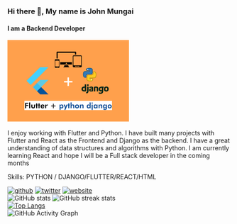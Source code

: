 ### Hi there 👋, My name is John Mungai
#### I am a Backend Developer
![I am a Backend Developer](https://github.com/JohnM-Kahura/JohnM-Kahura/blob/main/flutter%26pyhton.png)

I enjoy working with Flutter and Python. I have built many projects with Flutter and React as the Frontend and Django as the backend. I have a great understanding of data structures and algorithms with Python. I am currently learning React and hope I will be a Full stack developer in the coming months

Skills: PYTHON / DJANGO/FLUTTER/REACT/HTML




[<img src='https://cdn.jsdelivr.net/npm/simple-icons@3.0.1/icons/github.svg' alt='github' height='40'>](https://github.com/JohnM-Kahura)  [<img src='https://cdn.jsdelivr.net/npm/simple-icons@3.0.1/icons/twitter.svg' alt='twitter' height='40'>](https://twitter.com/https://twitter.com/JMKahura)  [<img src='https://cdn.jsdelivr.net/npm/simple-icons@3.0.1/icons/icloud.svg' alt='website' height='40'>](http://johnmungai.netlify.app/)  
![GitHub stats](https://github-readme-stats.vercel.app/api?username=JohnM-Kahura&show_icons=true)   ![GitHub streak stats](https://github-readme-streak-stats.herokuapp.com/?user=JohnM-Kahura)  
[![Top Langs](https://github-readme-stats.vercel.app/api/top-langs/?username=JohnM-Kahura)](https://github.com/anuraghazra/github-readme-stats)  
![GitHub Activity Graph](https://activity-graph.herokuapp.com/graph?username=JohnM-Kahura)  
                         


 





